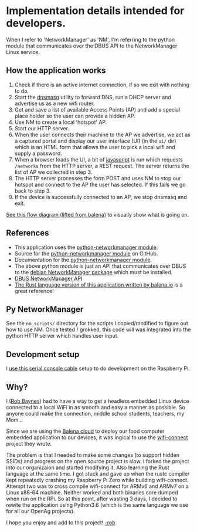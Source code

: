 # Implementation details intended for developers.

When I refer to 'NetworkManager' as 'NM', I'm referring to the python module that communicates over the DBUS API to the NetworkManager Linux service.


## How the application works
1. Check if there is an active internet connection, if so we exit with nothing to do.
1. Start the [dnsmasq](https://en.wikipedia.org/wiki/Dnsmasq) utility to forward DNS, run a DHCP server and advertise us as a new wifi router.
1. Get and save a list of available Access Points (AP) and add a special place holder so the user can provide a hidden AP.
1. Use NM to create a local 'hotspot' AP.
1. Start our HTTP server.
1. When the user connects their machine to the AP we advertise, we act as a captured portal and display our user interface (UI) (in the `ui/` dir) which is an HTML form that allows the user to pick a local wifi and supply a password.
1. When a browser loads the UI, a bit of [javascript](../ui/js/index.js) is run which requests `/networks` from the HTTP server, a REST request.  The server returns the list of AP we collected in step 3.
1. The HTTP server processes the form POST and uses NM to stop our hotspot and connect to the AP the user has selected.  If this fails we go back to step 3.
1. If the device is successfully connected to an AP, we stop dnsmasq and exit.

[See this flow diagram (lifted from balena)](images/flow.png) to visually show what is going on.


## References
- This application uses the [python-networkmanager module](https://pypi.org/project/python-networkmanager/). 
- Source for the [python-networkmanager module](https://github.com/seveas/python-networkmanager) on GitHub.
- Documentation for the [python-networkmanager module](https://pythonhosted.org/python-networkmanager/).
- The above python module is just an API that communicates over DBUS to the [debian NetworkManager package](https://wiki.debian.org/NetworkManager) which must be installed.
- [DBUS NetworkManager API](https://developer.gnome.org/NetworkManager/1.2/spec.html)
- [The Rust language version of this application written by balena.io](https://github.com/balena-io/wifi-connect) is a great reference!


## Py NetworkManager
See the `nm_scripts/` directory for the scripts I copied/modified to figure out how to use NM.  Once tested / grokked, this code will was integrated into the python HTTP server which handles user input.

## Development setup
I [use this serial console cable](console_cable.md) setup to do development on the Raspberry Pi.


## Why?
I ([Rob Baynes](https://github.com/rbaynes)) had to have a way to get a headless embedded Linux device connected to a local WiFi in as smooth and easy a manner as possible.  So anyone could make the connection, middle school students, teachers, my Mom...

Since we are using the [Balena cloud](https://www.balena.io/cloud) to deploy our food computer embedded application to our devices, it was logical to use the [wifi-connect](https://github.com/balena-io/wifi-connect) project they wrote.

The problem is that I needed to make some changes (to support hidden SSIDs) and progress on the open source project is slow.  I forked the project into our organizaion and started modifying it.  Also learning the Rust language at the same time.  I got stuck and gave up when the rustc compiler kept repeatedly crashing my Raspberry Pi Zero while building wifi-connect.  Attempt two was to cross compile wifi-connect for ARMv6 and ARMv7 on a Linux x86-64 machine.  Neither worked and both binaries core dumped when run on the RPi.  So at this point, after wasting 3 days, I decided to rewite the application using Python3.6 (which is the same language we use for all our OpenAg projects).

I hope you enjoy and add to this project!
[-rob](https://github.com/rbaynes)

